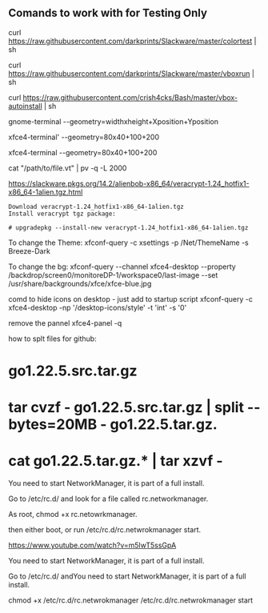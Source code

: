 ## Comands to work with for Testing Only

curl https://raw.githubusercontent.com/darkprints/Slackware/master/colortest | sh

curl https://raw.githubusercontent.com/darkprints/Slackware/master/vboxrun | sh


curl https://raw.githubusercontent.com/crish4cks/Bash/master/vbox-autoinstall | sh


gnome-terminal --geometry=widthxheight+Xposition+Yposition

xfce4-terminal'
 --geometry=80x40+100+200
 
 
xfce4-terminal --geometry=80x40+100+200


cat "/path/to/file.vt" | pv -q -L 2000


https://slackware.pkgs.org/14.2/alienbob-x86_64/veracrypt-1.24_hotfix1-x86_64-1alien.tgz.html

    Download veracrypt-1.24_hotfix1-x86_64-1alien.tgz
    Install veracrypt tgz package:

    # upgradepkg --install-new veracrypt-1.24_hotfix1-x86_64-1alien.tgz

To change the Theme:
xfconf-query -c xsettings -p /Net/ThemeName -s Breeze-Dark


To change the bg:
xfconf-query --channel xfce4-desktop --property /backdrop/screen0/monitoreDP-1/workspace0/last-image --set /usr/share/backgrounds/xfce/xfce-blue.jpg

comd to hide icons on desktop - just add to startup script
xfconf-query -c xfce4-desktop -np '/desktop-icons/style' -t 'int' -s '0'

remove the pannel
xfce4-panel -q


how to splt files for github:
# go1.22.5.src.tar.gz
# tar cvzf - go1.22.5.src.tar.gz | split --bytes=20MB - go1.22.5.tar.gz.
# cat go1.22.5.tar.gz.* | tar xzvf -




You need to start NetworkManager, it is part of a full install.

Go to /etc/rc.d/ and look for a file called rc.networkmanager.

As root, chmod +x rc.netowrkmanager. 

then either boot, or run /etc/rc.d/rc.netwrokmanager start.



https://www.youtube.com/watch?v=m5lwT5ssGpA

You need to start NetworkManager, it is part of a full install.

Go to /etc/rc.d/ andYou need to start NetworkManager, it is part of a full install.

chmod +x /etc/rc.d/rc.netwrokmanager
/etc/rc.d/rc.netwrokmanager start
